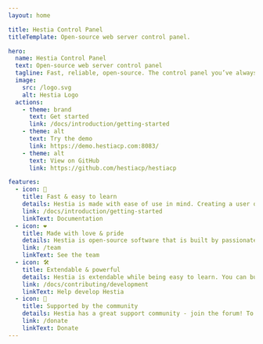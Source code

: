 ```yaml
---
layout: home

title: Hestia Control Panel
titleTemplate: Open-source web server control panel.

hero:
  name: Hestia Control Panel
  text: Open-source web server control panel
  tagline: Fast, reliable, open-source. The control panel you’ve always wanted is just a command away.
  image:
    src: /logo.svg
    alt: Hestia Logo
  actions:
    - theme: brand
      text: Get started
      link: /docs/introduction/getting-started
    - theme: alt
      text: Try the demo
      link: https://demo.hestiacp.com:8083/
    - theme: alt
      text: View on GitHub
      link: https://github.com/hestiacp/hestiacp

features:
  - icon: 🚀
    title: Fast & easy to learn
    details: Hestia is made with ease of use in mind. Creating a user or a website is as easy as clicking a button and filling out a couple of fields, while advanced features are easily accessible.
    link: /docs/introduction/getting-started
    linkText: Documentation
  - icon: ❤️
    title: Made with love & pride
    details: Hestia is open-source software that is built by passionate people from around the world. This means that the code is reviewed by multiple people and that anybody can contribute to it!
    link: /team
    linkText: See the team
  - icon: 🛠️
    title: Extendable & powerful
    details: Hestia is extendable while being easy to learn. You can build your own themes, web templates, quick install applications and can interact with it using third party software via its API.
    link: /docs/contributing/development
    linkText: Help develop Hestia
  - icon: 🤝
    title: Supported by the community
    details: Hestia has a great support community - join the forum! To keep the project running, we rely on donations, which can be made via PayPal or cryptocurrency.
    link: /donate
    linkText: Donate
---
```

